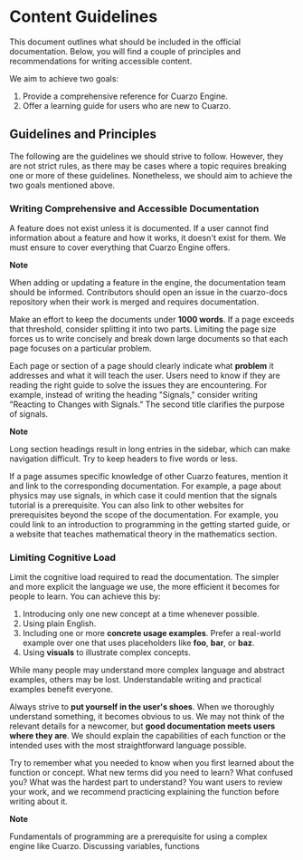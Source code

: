 # Content Guidelines

This document outlines what should be included in the official documentation. Below, you will find a couple of principles and recommendations for writing accessible content.

We aim to achieve two goals:

1. Provide a comprehensive reference for Cuarzo Engine.
2. Offer a learning guide for users who are new to Cuarzo.

## Guidelines and Principles

The following are the guidelines we should strive to follow. However, they are not strict rules, as there may be cases where a topic requires breaking one or more of these guidelines. Nonetheless, we should aim to achieve the two goals mentioned above.

### Writing Comprehensive and Accessible Documentation

A feature does not exist unless it is documented. If a user cannot find information about a feature and how it works, it doesn't exist for them. We must ensure to cover everything that Cuarzo Engine offers.

**Note**

When adding or updating a feature in the engine, the documentation team should be informed. Contributors should open an issue in the cuarzo-docs repository when their work is merged and requires documentation.

Make an effort to keep the documents under **1000 words**. If a page exceeds that threshold, consider splitting it into two parts. Limiting the page size forces us to write concisely and break down large documents so that each page focuses on a particular problem.

Each page or section of a page should clearly indicate what **problem** it addresses and what it will teach the user. Users need to know if they are reading the right guide to solve the issues they are encountering. For example, instead of writing the heading "Signals," consider writing "Reacting to Changes with Signals." The second title clarifies the purpose of signals.

**Note**

Long section headings result in long entries in the sidebar, which can make navigation difficult. Try to keep headers to five words or less.

If a page assumes specific knowledge of other Cuarzo features, mention it and link to the corresponding documentation. For example, a page about physics may use signals, in which case it could mention that the signals tutorial is a prerequisite. You can also link to other websites for prerequisites beyond the scope of the documentation. For example, you could link to an introduction to programming in the getting started guide, or a website that teaches mathematical theory in the mathematics section.

### Limiting Cognitive Load

Limit the cognitive load required to read the documentation. The simpler and more explicit the language we use, the more efficient it becomes for people to learn. You can achieve this by:

1. Introducing only one new concept at a time whenever possible.
2. Using plain English.
3. Including one or more **concrete usage examples**. Prefer a real-world example over one that uses placeholders like **foo**, **bar**, or **baz**.
4. Using **visuals** to illustrate complex concepts.

While many people may understand more complex language and abstract examples, others may be lost. Understandable writing and practical examples benefit everyone.

Always strive to **put yourself in the user's shoes**. When we thoroughly understand something, it becomes obvious to us. We may not think of the relevant details for a newcomer, but **good documentation meets users where they are**. We should explain the capabilities of each function or the intended uses with the most straightforward language possible.

Try to remember what you needed to know when you first learned about the function or concept. What new terms did you need to learn? What confused you? What was the hardest part to understand? You want users to review your work, and we recommend practicing explaining the function before writing about it.

**Note**

Fundamentals of programming are a prerequisite for using a complex engine like Cuarzo. Discussing variables, functions
